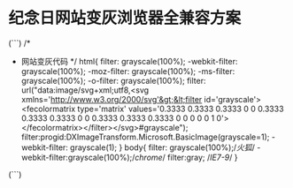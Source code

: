 # 纪念日网站变灰浏览器全兼容方案

(```)
/*
* 网站变灰代码
*/
html{
filter: grayscale(100%);
-webkit-filter: grayscale(100%);
-moz-filter: grayscale(100%);
-ms-filter: grayscale(100%);
-o-filter: grayscale(100%);
filter: url("data:image/svg+xml;utf8,&lt;svg xmlns='http://www.w3.org/2000/svg'&gt;&lt;filter id='grayscale'&gt;&lt;fecolormatrix type='matrix' values='0.3333 0.3333 0.3333 0 0 0.3333 0.3333 0.3333 0 0 0.3333 0.3333 0.3333 0 0 0 0 0 1 0'&gt;&lt;/fecolormatrix&gt;&lt;/filter>&lt;/svg&gt;#grayscale");
filter:progid:DXImageTransform.Microsoft.BasicImage(grayscale=1);
-webkit-filter: grayscale(1);
}
body{
	filter: grayscale(100%);/*火狐*/
    -webkit-filter:grayscale(100%);/*chrome*/
    filter:gray; /*IE7-9*/
}

<script type="text/javascript" src="./grayscale.js"></script>
<script type="text/javascript">
window.onload=function(){
    grayscale(document.body);
}
</script>
(```)
